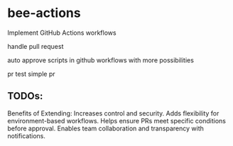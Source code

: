 # bee-actions
Implement GitHub Actions workflows

handle pull request

auto approve scripts in github workflows with more possibilities

pr test simple pr

## TODOs:
Benefits of Extending:
Increases control and security.
Adds flexibility for environment-based workflows.
Helps ensure PRs meet specific conditions before approval.
Enables team collaboration and transparency with notifications.
